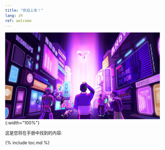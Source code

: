 ```yaml
---
title: "欢迎上车！"
lang: zh
ref: welcome
---
```


![Welcome](../images/welcome.jpg){:width="100%"}

这是您将在手册中找到的内容:

{% include toc.md %}
